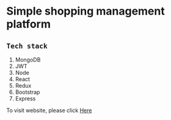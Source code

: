 # Simple shopping management platform

## `Tech stack`

1. MongoDB
2. JWT
3. Node
4. React
5. Redux
6. Bootstrap
7. Express

To visit website, please click [Here]("http://shoppinglist-eric.herokuapp.com/")
